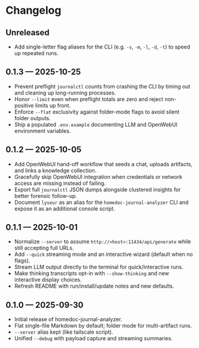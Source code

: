 # Changelog

## Unreleased
- Add single-letter flag aliases for the CLI (e.g. `-s`, `-m`, `-l`, `-d`, `-t`) to speed up repeated runs.

## 0.1.3 — 2025-10-25
- Prevent preflight `journalctl` counts from crashing the CLI by timing out and cleaning up long-running processes.
- Honor `--limit` even when preflight totals are zero and reject non-positive limits up front.
- Enforce `--flat` exclusivity against folder-mode flags to avoid silent folder outputs.
- Ship a populated `.env.example` documenting LLM and OpenWebUI environment variables.

## 0.1.2 — 2025-10-05
- Add OpenWebUI hand-off workflow that seeds a chat, uploads artifacts, and links a knowledge collection.
- Gracefully skip OpenWebUI integration when credentials or network access are missing instead of failing.
- Export full `journalctl` JSON dumps alongside clustered insights for better forensic follow-up.
- Document `lyseur` as an alias for the `homedoc-journal-analyzer` CLI and expose it as an additional console script.

## 0.1.1 — 2025-10-01
- Normalize `--server` to assume `http://<host>:11434/api/generate` while still accepting full URLs.
- Add `--quick` streaming mode and an interactive wizard (default when no flags).
- Stream LLM output directly to the terminal for quick/interactive runs.
- Make thinking transcripts opt-in with `--show-thinking` and new interactive display choices.
- Refresh README with run/install/update notes and new defaults.

## 0.1.0 — 2025-09-30
- Initial release of homedoc-journal-analyzer.
- Flat single-file Markdown by default; folder mode for multi-artifact runs.
- `--server` alias kept (like tailscale script).
- Unified `--debug` with payload capture and streaming summaries.

